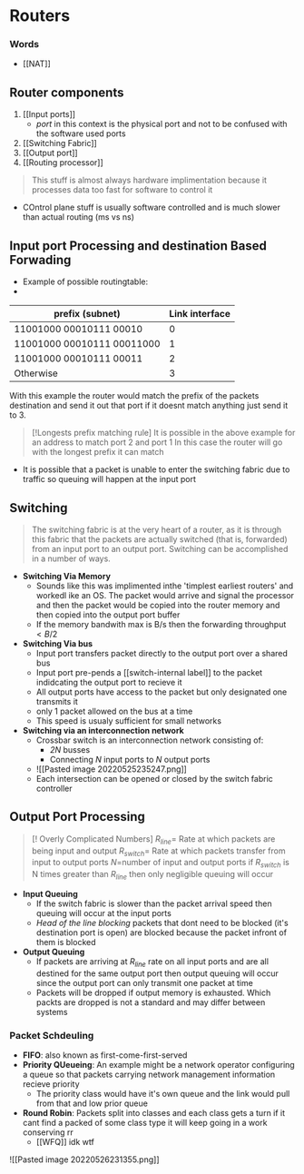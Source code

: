 # Routers
### Words
- [[NAT]]
## Router components
1. [[Input ports]]
	- *port* in this context is the physical port and not to be confused with the software used ports
2. [[Switching Fabric]]
3. [[Output port]]
4. [[Routing processor]]

> This stuff is almost always hardware implimentation because it processes data too fast for software to control it

- COntrol plane stuff is usually software controlled and is much slower than actual routing (ms vs ns)
## Input port Processing and destination Based Forwading
- Example of possible routingtable:
- 
|prefix (subnet)|Link interface|
|---|---|
|11001000 00010111 00010|0|
|11001000 00010111 00011000| 1|
|11001000 00010111 00011|2|
|Otherwise|3|

With this example the router would match the prefix of the packets destination and send it out that port if it doesnt match anything just send it to 3.
>[!Longests prefix matching rule]
>It is possible in the above example for an address to match port 2 and port 1 In this case the router will go with the longest prefix it can match

- It is possible that a packet is unable to enter the switching fabric due to traffic so queuing will happen at the input port
## Switching 

>The switching fabric is at the very heart of a router, as it is through this fabric that the packets are actually switched (that is, forwarded) from an input port to an output port. Switching can be accomplished in a number of ways.

- **Switching Via Memory**
	- Sounds like this was implimented inthe 'timplest earliest routers' and workedl ike an OS. The packet would arrive and signal the processor and then the packet would be copied into the router memory and then copied into the output port buffer
	- If the memory bandwith max is B/s then the forwarding throughput $<B/2$
- **Switching Via bus**
	- Input port transfers packet directly to the output port over a shared bus
	- Input port pre-pends a [[switch-internal label]] to the packet indidcating the output port to recieve it
	- All output ports have access to the packet but only designated one transmits it
	- only 1 packet allowed on the bus at a time
	- This speed is usualy sufficient for small networks
- **Switching via an interconnection network**
	- Crossbar switch is an interconnection network consisting of:
		- *2N* busses
		- Connecting *N* input ports to *N* output ports
	- ![[Pasted image 20220525235247.png]]
	- Each intersection can be opened or closed by the switch fabric controller
## Output Port Processing

>[! Overly Complicated Numbers]
>$R_{line}=$ Rate at which packets are being input and output
>$R_{switch}=$ Rate at which packets transfer from input to output ports
>$N$=number of input and output ports
>if $R_{switch}$ is N times greater than $R_{line}$ then only negligible queuing will occur
>

- **Input Queuing**
	- If the switch fabric is slower than the packet arrival speed then queuing will occur at the input ports
	- *Head of the line blocking* packets that dont need to be blocked (it's destination port is open) are blocked  because the packet infront of them is blocked 
- **Output Queuing**
	- If packets are arriving at $R_{line}$ rate on all input ports and are all destined for the same output port then output queuing will occur since the output port can only transmit one packet at time
	- Packets will be dropped if output memory is exhausted. Which packts are dropped is not a standard and may differ between systems

### Packet Schdeuling
- **FIFO**: also known as first-come-first-served
- **Priority QUeueing**: An example might be a network operator configuring a queue so that packets carrying network management information recieve priority
	- The priority class would have it's own queue and the link would pull from that and low prior queue
- **Round Robin**: Packets split into classes and each class gets a turn if it cant find a packed of some class type it will keep going in a work conserving rr
	- [[WFQ]] idk wtf 

![[Pasted image 20220526231355.png]]